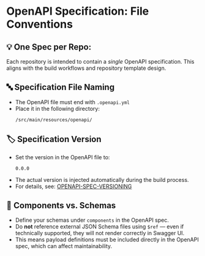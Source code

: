 # OpenAPI Specification: File Conventions

## 💡 **One Spec per Repo:**
Each repository is intended to contain a *single* OpenAPI specification. This aligns with the build workflows and repository template design.

## 🔤 Specification File Naming

- The OpenAPI file must end with `.openapi.yml`
- Place it in the following directory:
  ```
  /src/main/resources/openapi/
  ```

## 🏷️ Specification Version

- Set the version in the OpenAPI file to:
  ```
  0.0.0
  ```
- The actual version is injected automatically during the build process.
- For details, see: [OPENAPI-SPEC-VERSIONING](../../../../docs/OPENAPI-SPEC-VERSIONING.md)

## 🧩 Components vs. Schemas

- Define your schemas under `components` in the OpenAPI spec.
- Do **not** reference external JSON Schema files using `$ref` — even if technically supported, they will not render correctly in Swagger UI.
- This means payload definitions must be included directly in the OpenAPI spec, which can affect maintainability.